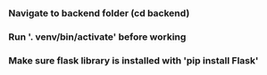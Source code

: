 ### Navigate to backend folder (cd backend)

### Run '. venv/bin/activate' before working

### Make sure flask library is installed with 'pip install Flask'
